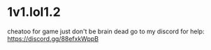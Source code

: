 # 1v1.lol1.2
cheatoo for game
just don't be brain dead go to my discord for help:
https://discord.gg/88efxkWppB
